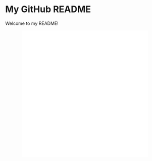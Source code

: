 # My GitHub README

Welcome to my README!

<div align="center">
    <img src="./example.svg" width="400" height="400" alt="css-in-readme">
</div>
